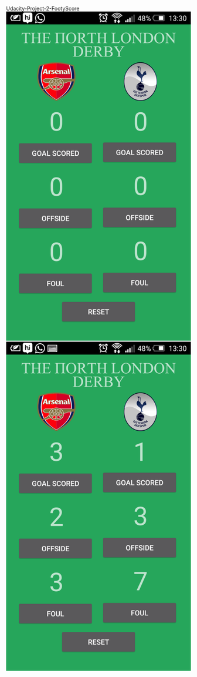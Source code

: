 Udacity-Project-2-FootyScore
![Alt text](https://github.com/sushantpaygude/Udacity-Project-2-FootyScore/blob/master/Screenshot_2016-08-09-13-30-08.png?raw=true "ScreenShot")
![Alt text](https://github.com/sushantpaygude/Udacity-Project-2-FootyScore/blob/master/Screenshot_2016-08-09-13-30-40.png?raw=true "ScreenShot")
